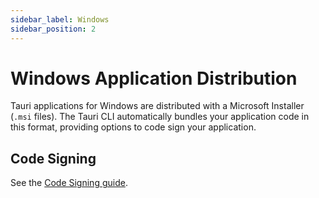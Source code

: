 ```yaml
---
sidebar_label: Windows
sidebar_position: 2
---
```


# Windows Application Distribution

Tauri applications for Windows are distributed with a Microsoft Installer (`.msi` files). The Tauri CLI automatically bundles your application code in this format, providing options to code sign your application.

## Code Signing

See the [Code Signing guide].

[code signing guide]: ./sign-windows.md
